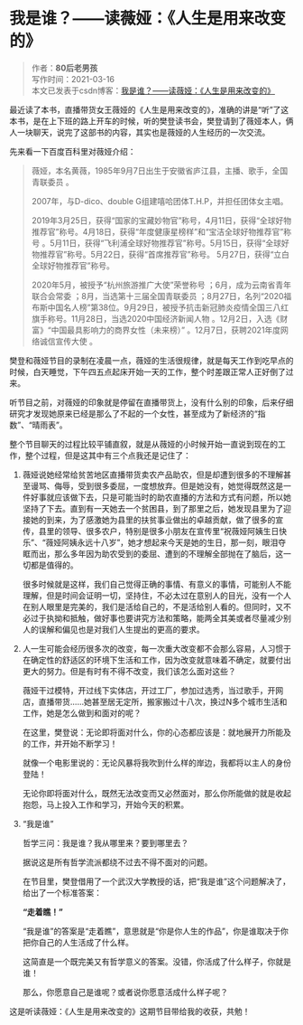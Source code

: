 # 我是谁？——读薇娅：《人生是用来改变的》
>作者：**80后老男孩**  
>写作时间：2021-03-16  
>本文已发表于csdn博客：[我是谁？——读薇娅：《人生是用来改变的》](https://blog.csdn.net/weixin_41034400/article/details/114873613) 

最近读了本书，直播带货女王薇娅的《人生是用来改变的》，准确的讲是“听”了这本书，是在上下班的路上开车的时候，听的樊登读书会，樊登请到了薇娅本人，俩人一块聊天，说完了这部书的内容，其实也是薇娅的人生经历的一次交流。

先来看一下百度百科里对薇娅介绍：

>薇娅，本名黄薇，1985年9月7日出生于安徽省庐江县，主播、歌手，全国青联委员  。
>
> 2007年，与D-dico、double G组建嘻哈团体T.H.P，并担任团体女主唱。
>
> 2019年3月25日，获得“国家的宝藏妙物官”称号，4月11日，获得“全球好物推荐官”称号。4月18日，获得“年度健康星榜样”和“宝洁全球好物推荐官”称号 。5月11日，获得“飞利浦全球好物推荐官”称号。5月15日，获得“全球好物推荐官”称号。5月22日，获得“首席推荐官”称号。 5月27日，获得“立白全球好物推荐官”称号。
>
> 2020年5月，被授予“杭州旅游推广大使”荣誉称号 ；6月，成为云南省青年联合会常委 ；8月，当选第十三届全国青联委员 ；8月27日，名列“2020福布斯中国名人榜”第38位。9月29日，被授予抗击新冠肺炎疫情全国三八红旗手称号。11月28日，当选2020中国经济新闻人物 。12月2日，入选《财富》“中国最具影响力的商界女性（未来榜）” 。12月7日，获聘2021年度网络诚信宣传大使 。

樊登和薇娅节目的录制在凌晨一点，薇娅的生活很规律，就是每天工作到吃早点的时候，白天睡觉，下午四五点起床开始一天的工作，整个时差跟正常人正好倒了过来。

听节目之前，对薇娅的印象就是停留在直播带货上，没有什么别的印象，后来仔细研究才发现她原来已经是那么了不起的一个女性，甚至成为了新经济的“指数”、“晴雨表”。

整个节目聊天的过程比较平铺直叙，就是从薇娅的小时候开始一直说到现在的工作，整个过程，但是这其中有三个点我还是记住了：

1. 薇娅说她经常给贫苦地区直播带货卖农产品助农，但是却遭到很多的不理解甚至谩骂、侮辱，受到很多委屈，一度想放弃。但是她没有，她觉得既然这是一件好事就应该做下去，只是可能当时的助农直播的方法和方式有问题，所以她坚持了下去。直到有一天她去一个贫困县，到了那里之后，她发现县里为了迎接她的到来，为了感激她为县里的扶贫事业做出的卓越贡献，做了很多的宣传，县里的领导、很多农户，特别是很多小朋友在宣传里“祝薇娅阿姨生日快乐”、“薇娅阿姨永远十八岁”，她才想起来今天是她的生日，那一刻，眼泪夺眶而出，那么多年因为助农受到的委屈、遭到的不理解全部抛在了脑后，这一切都是值得的。

   很多时候就是这样，我们自己觉得正确的事情、有意义的事情，可能别人不能理解，但是时间会证明一切，坚持住，不必太过在意别人的目光，没有一个人在别人眼里是完美的，我们是活给自己的，不是活给别人看的。但同时，又不必过于执拗和抵触，做好事也要讲究方法和策略，能两全其美或者尽量减少别人的误解和偏见也是对我们人生提出的更高的要求。

2. 人一生可能会经历很多次的改变，每一次重大改变都不会那么容易，人习惯于在确定性的舒适区的环境下生活和工作，因为改变就意味着不确定，就要付出更大的努力。但是有时有不得不改变，我们该怎么面对这些？

   薇娅干过模特，开过线下实体店，开过工厂，参加过选秀，当过歌手，开网店，直播带货……她甚至居无定所，搬家搬过十八次，换过N多个城市生活和工作，她是怎么做到和面对的呢？

   在这里，樊登说：无论即将面对什么，你的心态都应该是：就地展开力所能及的工作，并开始不断学习！

   就像一个电影里说的：无论风暴将我吹到什么样的岸边，我都将以主人的身份登陆！

   无论你即将面对什么，既然无法改变而又必然面对，那么你所能做的就是收起抱怨，马上投入工作和学习，开始今天的积累。

3. “我是谁”

   哲学三问：我是谁？我从哪里来？要到哪里去？

   据说这是所有哲学流派都绕不过去不得不面对的问题。

   在节目里，樊登借用了一个武汉大学教授的话，把“我是谁”这个问题解决了，给出了一个标准答案：

   **“走着瞧！”**

   “我是谁”的答案是“走着瞧”，意思就是“你是你人生的作品”，你是谁取决于你把你自己的人生活成了什么样。

   这简直是一个既完美又有哲学意义的答案。没错，你活成了什么样子，你就是谁！

   那么，你愿意自己是谁呢？或者说你愿意活成什么样子呢？

这是听读薇娅：《人生是用来改变的》这期节目带给我的收获，共勉！